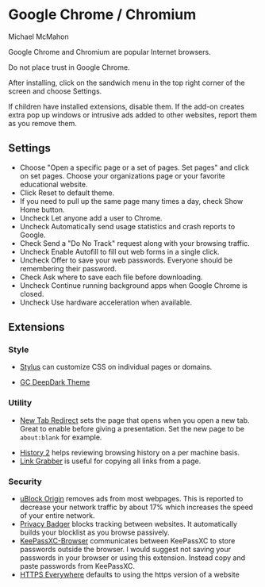 # Google Chrome / Chromium

Michael McMahon

Google Chrome and Chromium are popular Internet browsers.

Do not place trust in Google Chrome.

After installing, click on the sandwich menu in the top right corner of the
screen and choose Settings.

If children have installed extensions, disable them.  If the add-on creates
extra pop up windows or intrusive ads added to other websites, report them as
you remove them.

## Settings

- Choose "Open a specific page or a set of pages. Set pages" and click on set
  pages.  Choose your organizations page or your favorite educational website.
- Click Reset to default theme.
- If you need to pull up the same page many times a day, check Show Home button.
- Uncheck Let anyone add a user to Chrome.
- Uncheck Automatically send usage statistics and crash reports to Google.
- Check Send a "Do No Track" request along with your browsing traffic.
- Uncheck Enable Autofill to fill out web forms in a single click.
- Uncheck Offer to save your web passwords.  Everyone should be remembering
  their password.
- Check Ask where to save each file before downloading.
- Uncheck Continue running background apps when Google Chrome is closed.
- Uncheck Use hardware acceleration when available.

## Extensions

### Style

* [Stylus](https://chrome.google.com/webstore/detail/stylus/clngdbkpkpeebahjckkjfobafhncgmne)
  can customize CSS on individual pages or domains.
- [GC DeepDark Theme](https://chrome.google.com/webstore/detail/gc-deep-dark/gbkflacjgfkmilflednkmcogolnikmki)

### Utility
* [New Tab Redirect](https://chrome.google.com/webstore/detail/new-tab-redirect/icpgjfneehieebagbmdbhnlpiopdcmna)
  sets the page that opens when you open a new tab.  Great to enable before
  giving a presentation.  Set the new page to be `about:blank` for example.
- [History 2](https://chrome.google.com/webstore/detail/history-2/cahejgbbfgmlmjgdjlibphdjeldhagkp?utm_source=chrome-app-launcher-info-dialog)
  helps reviewing browsing history on a per machine basis.
- [Link Grabber](https://chrome.google.com/webstore/detail/link-grabber/caodelkhipncidmoebgbbeemedohcdma)
  is useful for copying all links from a page.

### Security
- [uBlock Origin](https://chrome.google.com/webstore/detail/ublock-origin/cjpalhdlnbpafiamejdnhcphjbkeiagm?hl=en)
  removes ads from most webpages.  This is reported to decrease your network
  traffic by about 17% which increases the speed of your entire network.
- [Privacy Badger](https://chrome.google.com/webstore/detail/privacy-badger/pkehgijcmpdhfbdbbnkijodmdjhbjlgp?hl=en-US)
  blocks tracking between websites.  It automatically builds your blocklist as
  you browse passively.
- [KeePassXC-Browser](https://chrome.google.com/webstore/detail/keepassxc-browser/oboonakemofpalcgghocfoadofidjkkk)
  communicates between KeePassXC to store passwords outside the browser.  I
  would suggest not saving your passwords in your browser or using this
  extension.  Instead copy and paste passwords from KeePassXC.
- [HTTPS Everywhere](https://www.eff.org/https-everywhere) defaults to using
  the https version of a website
